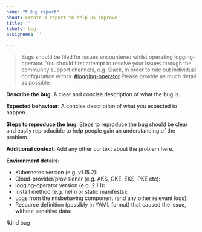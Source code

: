 ```yaml
---
name: "❗️ Bug report"
about: Create a report to help us improve
title: ''
labels: bug
assignees: ''

---
```


> Bugs should be filed for issues encountered whilst operating logging-operator.
> You should first attempt to resolve your issues through the community support
> channels, e.g. Slack, in order to rule out individual configuration errors. [#logging-operator](https://slack.banzaicloud.io/)
> Please provide as much detail as possible.

**Describe the bug**:
A clear and concise description of what the bug is.

**Expected behaviour**:
A concise description of what you expected to happen.

**Steps to reproduce the bug**:
Steps to reproduce the bug should be clear and easily reproducible to help people
gain an understanding of the problem.

**Additional context**:
Add any other context about the problem here.

**Environment details**:
- Kubernetes version (e.g. v1.15.2):
- Cloud-provider/provisioner (e.g. AKS, GKE, EKS, PKE etc):
- logging-operator version (e.g. 2.1.1):
- Install method (e.g. helm or static manifests):
- Logs from the misbehaving component (and any other relevant logs):
- Resource definition (possibly in YAML format) that caused the issue, without sensitive data:

/kind bug
